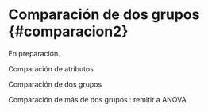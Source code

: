 
# Comparación de dos grupos {#comparacion2}

En preparación.

Comparación de atributos

Comparación de dos grupos

Comparación de más de dos grupos : remitir a ANOVA

